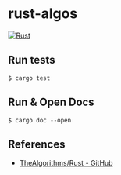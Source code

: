 # rust-algos

[![Rust](https://github.com/JohnnyGOX17/rust-algos/actions/workflows/rust.yml/badge.svg)](https://github.com/JohnnyGOX17/rust-algos/actions/workflows/rust.yml)

## Run tests

`$ cargo test`

## Run & Open Docs

`$ cargo doc --open`

## References

* [TheAlgorithms/Rust - GitHub](https://github.com/TheAlgorithms/Rust)

